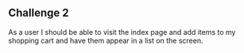 ## Challenge 2

As a user I should be able to visit the index page and add items to my shopping cart and have them appear in a list on the screen. 
